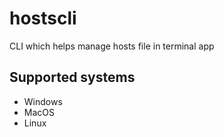 # hostscli

CLI which helps manage hosts file in terminal app

## Supported systems

- Windows
- MacOS
- Linux
